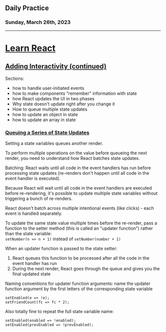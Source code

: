 ## Daily Practice
### Sunday, March 26th, 2023
---


# [Learn React](https://react.dev/learn)  


## [Adding Interactivity (continued)](https://react.dev/learn/adding-interactivity)

Sections:  
- how to handle user-initiated events
- how to make components "remember" information with state
- how React updates the UI in two phases
- Why state doesn't update right after you change it
- How to queue multiple state updates
- how to update an object in state
- how to update an array in state


### [Queuing a Series of State Updates](https://react.dev/learn/queueing-a-series-of-state-updates)

Setting a state variables queues another render.

To perform multiple operations on the value before queueing the next render, you need to understand how React batches state updates.

Batching: React waits until all code in the event handlers has run before processing state updates (re-renders don't happen until all code in the event handler is executed).

Because React will wait until all code in the event handlers are executed before re-rendering, it's possible to update multiple state variables without triggering a bunch of re-renders.

React doesn't batch across multiple intentional events (like clicks) - each event is handled separately.

To update the same state value multiple times before the re-render, pass a function to the setter method (this is called an "updater function") rather than the state variable:  
`setNumber(n => n + 1)` instead of `setNumber(number + 1)`

When an updater function is passed to the state setter:
1. React queues this function to be processed after all the code in the event handler has run
2. During the next render, React goes through the queue and gives you the final updated state

Naming conventions for updater function arguments: name the updater function argument by the first letters of the corresponding state variable
```
setEnabled(e => !e);
setFriendCount(fc => fc * 2);
```

Also totally fine to repeat the full state variable name:
```
setEnabled(enabled => !enabled);
setEnabled(prevEnabled => !prevEnabled);
```
